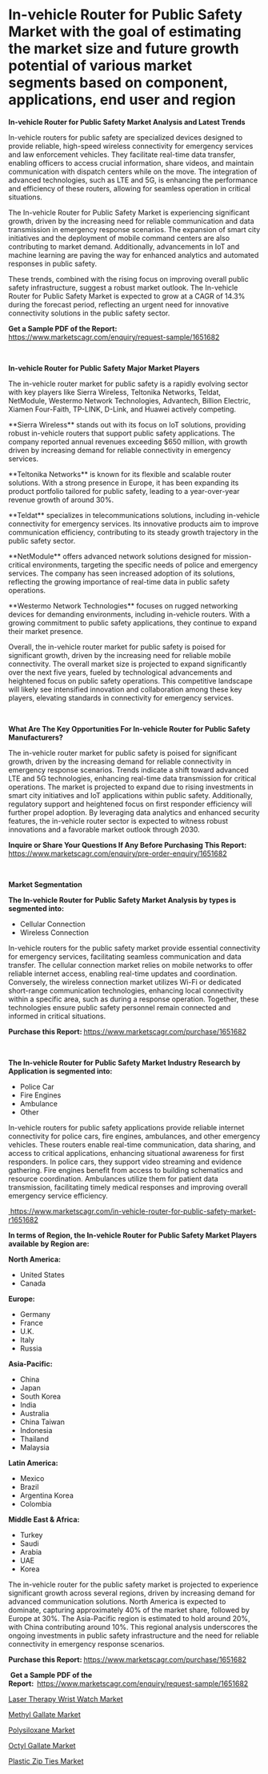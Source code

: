 <p><h1>In-vehicle Router for Public Safety Market with the goal of estimating the market size and future growth potential of various market segments based on component, applications, end user and region</h1></p><p><strong>In-vehicle Router for Public Safety Market Analysis and Latest Trends</strong></p>
<p><p>In-vehicle routers for public safety are specialized devices designed to provide reliable, high-speed wireless connectivity for emergency services and law enforcement vehicles. They facilitate real-time data transfer, enabling officers to access crucial information, share videos, and maintain communication with dispatch centers while on the move. The integration of advanced technologies, such as LTE and 5G, is enhancing the performance and efficiency of these routers, allowing for seamless operation in critical situations.</p><p>The In-vehicle Router for Public Safety Market is experiencing significant growth, driven by the increasing need for reliable communication and data transmission in emergency response scenarios. The expansion of smart city initiatives and the deployment of mobile command centers are also contributing to market demand. Additionally, advancements in IoT and machine learning are paving the way for enhanced analytics and automated responses in public safety.</p><p>These trends, combined with the rising focus on improving overall public safety infrastructure, suggest a robust market outlook. The In-vehicle Router for Public Safety Market is expected to grow at a CAGR of 14.3% during the forecast period, reflecting an urgent need for innovative connectivity solutions in the public safety sector.</p></p>
<p><strong>Get a Sample PDF of the Report:&nbsp;</strong> <a href="https://www.marketscagr.com/enquiry/request-sample/1651682?utm_campaign=1285&utm_medium=2&utm_source=Github&utm_content=ia&utm_term=26092024&utm_id=in-vehicle-router-for-public-safety">https://www.marketscagr.com/enquiry/request-sample/1651682</a></p>
<p>&nbsp;</p>
<p><strong>In-vehicle Router for Public Safety Major Market Players</strong></p>
<p><p>The in-vehicle router market for public safety is a rapidly evolving sector with key players like Sierra Wireless, Teltonika Networks, Teldat, NetModule, Westermo Network Technologies, Advantech, Billion Electric, Xiamen Four-Faith, TP-LINK, D-Link, and Huawei actively competing.</p><p>**Sierra Wireless** stands out with its focus on IoT solutions, providing robust in-vehicle routers that support public safety applications. The company reported annual revenues exceeding $650 million, with growth driven by increasing demand for reliable connectivity in emergency services.</p><p>**Teltonika Networks** is known for its flexible and scalable router solutions. With a strong presence in Europe, it has been expanding its product portfolio tailored for public safety, leading to a year-over-year revenue growth of around 30%.</p><p>**Teldat** specializes in telecommunications solutions, including in-vehicle connectivity for emergency services. Its innovative products aim to improve communication efficiency, contributing to its steady growth trajectory in the public safety sector.</p><p>**NetModule** offers advanced network solutions designed for mission-critical environments, targeting the specific needs of police and emergency services. The company has seen increased adoption of its solutions, reflecting the growing importance of real-time data in public safety operations.</p><p>**Westermo Network Technologies** focuses on rugged networking devices for demanding environments, including in-vehicle routers. With a growing commitment to public safety applications, they continue to expand their market presence.</p><p>Overall, the in-vehicle router market for public safety is poised for significant growth, driven by the increasing need for reliable mobile connectivity. The overall market size is projected to expand significantly over the next five years, fueled by technological advancements and heightened focus on public safety operations. This competitive landscape will likely see intensified innovation and collaboration among these key players, elevating standards in connectivity for emergency services.</p></p>
<p>&nbsp;</p>
<p><strong>What Are The Key Opportunities For In-vehicle Router for Public Safety Manufacturers?</strong></p>
<p><p>The in-vehicle router market for public safety is poised for significant growth, driven by the increasing demand for reliable connectivity in emergency response scenarios. Trends indicate a shift toward advanced LTE and 5G technologies, enhancing real-time data transmission for critical operations. The market is projected to expand due to rising investments in smart city initiatives and IoT applications within public safety. Additionally, regulatory support and heightened focus on first responder efficiency will further propel adoption. By leveraging data analytics and enhanced security features, the in-vehicle router sector is expected to witness robust innovations and a favorable market outlook through 2030.</p></p>
<p><strong>Inquire or Share Your Questions If Any Before Purchasing This Report:</strong> <a href="https://www.marketscagr.com/enquiry/pre-order-enquiry/1651682?utm_campaign=1285&utm_medium=2&utm_source=Github&utm_content=ia&utm_term=26092024&utm_id=in-vehicle-router-for-public-safety">https://www.marketscagr.com/enquiry/pre-order-enquiry/1651682</a></p>
<p>&nbsp;</p>
<p><strong>Market Segmentation</strong></p>
<p><strong>The In-vehicle Router for Public Safety Market Analysis by types is segmented into:</strong></p>
<p><ul><li>Cellular Connection</li><li>Wireless Connection</li></ul></p>
<p><p>In-vehicle routers for the public safety market provide essential connectivity for emergency services, facilitating seamless communication and data transfer. The cellular connection market relies on mobile networks to offer reliable internet access, enabling real-time updates and coordination. Conversely, the wireless connection market utilizes Wi-Fi or dedicated short-range communication technologies, enhancing local connectivity within a specific area, such as during a response operation. Together, these technologies ensure public safety personnel remain connected and informed in critical situations.</p></p>
<p><strong>Purchase this Report:&nbsp;</strong><a href="https://www.marketscagr.com/purchase/1651682?utm_campaign=1285&utm_medium=2&utm_source=Github&utm_content=ia&utm_term=26092024&utm_id=in-vehicle-router-for-public-safety">https://www.marketscagr.com/purchase/1651682</a></p>
<p>&nbsp;</p>
<p><strong>The In-vehicle Router for Public Safety Market Industry Research by Application is segmented into:</strong></p>
<p><ul><li>Police Car</li><li>Fire Engines</li><li>Ambulance</li><li>Other</li></ul></p>
<p><p>In-vehicle routers for public safety applications provide reliable internet connectivity for police cars, fire engines, ambulances, and other emergency vehicles. These routers enable real-time communication, data sharing, and access to critical applications, enhancing situational awareness for first responders. In police cars, they support video streaming and evidence gathering. Fire engines benefit from access to building schematics and resource coordination. Ambulances utilize them for patient data transmission, facilitating timely medical responses and improving overall emergency service efficiency.</p></p>
<p><a href="https://www.marketscagr.com/in-vehicle-router-for-public-safety-market-r1651682?utm_campaign=1285&utm_medium=2&utm_source=Github&utm_content=ia&utm_term=26092024&utm_id=in-vehicle-router-for-public-safety">&nbsp;https://www.marketscagr.com/in-vehicle-router-for-public-safety-market-r1651682</a></p>
<p><strong>In terms of Region, the In-vehicle Router for Public Safety Market Players available by Region are:</strong></p>
<p>
    <p> <strong> North America: </strong>
        <ul>
            <li>United States</li>
            <li>Canada</li>
        </ul>
        </p> 
    <p> <strong> Europe: </strong>
        <ul>
            <li>Germany</li>
            <li>France</li>
            <li>U.K.</li>
            <li>Italy</li>
            <li>Russia</li>
        </ul>
        </p> 
    <p> <strong> Asia-Pacific: </strong>
        <ul>
            <li>China</li>
            <li>Japan</li>
            <li>South Korea</li>
            <li>India</li>
            <li>Australia</li>
            <li>China Taiwan</li>
            <li>Indonesia</li>
            <li>Thailand</li>
            <li>Malaysia</li>
        </ul>
        </p> 
    <p> <strong> Latin America: </strong>
        <ul>
            <li>Mexico</li>
            <li>Brazil</li>
            <li>Argentina Korea</li>
            <li>Colombia</li>
        </ul>
        </p> 
    <p> <strong> Middle East & Africa: </strong>
        <ul>
            <li>Turkey</li>
            <li>Saudi</li>
            <li>Arabia</li>
            <li>UAE</li>
            <li>Korea</li>
        </ul>
    </p>
    </p>
<p><p>The in-vehicle router for the public safety market is projected to experience significant growth across several regions, driven by increasing demand for advanced communication solutions. North America is expected to dominate, capturing approximately 40% of the market share, followed by Europe at 30%. The Asia-Pacific region is estimated to hold around 20%, with China contributing around 10%. This regional analysis underscores the ongoing investments in public safety infrastructure and the need for reliable connectivity in emergency response scenarios.</p></p>
<p><strong>Purchase this Report: </strong><a href="https://www.marketscagr.com/purchase/1651682?utm_campaign=1285&utm_medium=2&utm_source=Github&utm_content=ia&utm_term=26092024&utm_id=in-vehicle-router-for-public-safety">https://www.marketscagr.com/purchase/1651682</a></p>
<p>&nbsp;<strong>Get a Sample PDF of the Report:&nbsp;&nbsp;</strong><a href="https://www.marketscagr.com/enquiry/request-sample/1651682?utm_campaign=1285&utm_medium=2&utm_source=Github&utm_content=ia&utm_term=26092024&utm_id=in-vehicle-router-for-public-safety">https://www.marketscagr.com/enquiry/request-sample/1651682</a></p>
<p><strong></strong></p>
<p><p><a href="https://issuu.com/reportprime-2/docs/laser-therapy-wrist-watch-market-si_0a9a4028bcc029?utm_campaign=1285&utm_medium=2&utm_source=Github&utm_content=ia&utm_term=26092024&utm_id=in-vehicle-router-for-public-safety">Laser Therapy Wrist Watch Market</a></p><p><a href="https://www.linkedin.com/pulse/market-trends-global-methyl-gallate-forecast-analysis-2024-8psuf?utm_campaign=1285&utm_medium=2&utm_source=Github&utm_content=ia&utm_term=26092024&utm_id=in-vehicle-router-for-public-safety">Methyl Gallate Market</a></p><p><a href="https://www.linkedin.com/pulse/global-polysiloxane-market-analysis-trends-forecasts-growth-mxoyf?utm_campaign=1285&utm_medium=2&utm_source=Github&utm_content=ia&utm_term=26092024&utm_id=in-vehicle-router-for-public-safety">Polysiloxane Market</a></p><p><a href="https://www.linkedin.com/pulse/octyl-gallate-market-segmentation-geographical-regions-lmhdf?utm_campaign=1285&utm_medium=2&utm_source=Github&utm_content=ia&utm_term=26092024&utm_id=in-vehicle-router-for-public-safety">Octyl Gallate Market</a></p><p><a href="https://issuu.com/reportprime-2/docs/plastic-zip-ties-market-size-2030.p_7312043ec79389?utm_campaign=1285&utm_medium=2&utm_source=Github&utm_content=ia&utm_term=26092024&utm_id=in-vehicle-router-for-public-safety">Plastic Zip Ties Market</a></p></p>